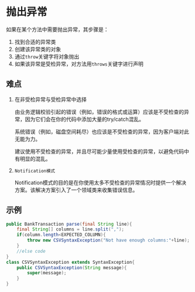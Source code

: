 # 抛出异常

如果在某个方法中需要抛出异常，其步骤是：

1. 找到合适的异常类
2. 创建该异常类的对象
3. 通过`throw`关键字将对象抛出
4. 如果该异常是受检异常，对方法用`throws`关键字进行声明

## 难点

1. 在非受检异常与受检异常中选择

   由业务逻辑校验引起的错误（例如，错误的格式或运算）应该是不受检查的异常，因为它们会在你的代码中添加大量的try/catch混乱。

   系统错误（例如，磁盘空间耗尽）也应该是不受检查的异常，因为客户端对此无能为力。

   建议使用不受检查的异常，并且尽可能少量使用受检查的异常，以避免代码中有明显的混乱。

2. `Notification模式`

   Notification模式的目的是在你使用太多不受检查的异常情况时提供一个解决方案。该解决方案引入了一个领域类来收集错误信息。

## 示例

```java
public BankTransaction parse(final String line){
    final String[] columns = line.split(",");
    if(column.length<EXPECTED_COLUMN){
        throw new CSVSyntaxException("Not have enough columns:"+line);
    }
    //else code
}
class CSVSyntaxException extends SyntaxException{
    public CSVSyntaxException(String message){
        super(message);
    }
}
```

